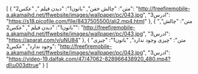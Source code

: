 [
  {
    "متن": "چالش خفن",
    "باتون1": "دیدن فیلم ",
    "عکس2": "http://freefiremobile-a.akamaihd.net/ffwebsite/images/wallpaper/pc/043.jpg",
    "ادرس3": "https://s18.picofile.com/file/8437505500/ali2.mp4.html"
  },
  {
    "متن": "چالش",
    "باتون1": "دیدن فیلم ",
    "عکس2": "http://freefiremobile-a.akamaihd.net/ffwebsite/images/wallpaper/pc/043.jpg",
    "ادرس3": "https://aparat.com/v/uNU84"
  },
  {
    "متن": "چیزی وجود ندارد",
    "باتون1": "چیزی وجود ندارد",
    "عکس2": "http://freefiremobile-a.akamaihd.net/ffwebsite/images/wallpaper/pc/043.jpg",
    "ادرس3": "https://video-19.dalfak.com/47/47062-828966438920_480.mp4?dl\u003dtrue"
  }
]
